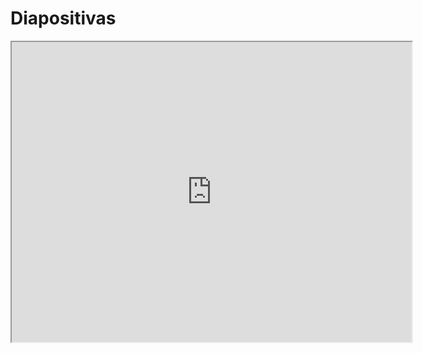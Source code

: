 # Diapositivas

<iframe src="https://drive.google.com/file/d/19CAZp-Qo1TVht88Qp-uqmAqY1kpm0U4w/preview" width="640" height="480" allow="autoplay"></iframe>
